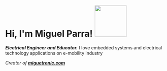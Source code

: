 <h1>Hi, I'm Miguel Parra! <img src="https://media.giphy.com/media/YPJ5gi3MZzSjhtQTIk/source.gif" width="100"></h1>
<p><strong><em>Electrical Engineer and Educator.</strong></em>  I love embedded systems and electrical technology applications on e-mobility industry </p>

<p><em>Creator of <strong><a href="https://miguetronic.com/">miguetronic.com</a> </strong></em> </p>


<!---
miguetronic/miguetronic is a ✨ special ✨ repository because its `README.md` (this file) appears on your GitHub profile.
You can click the Preview link to take a look at your changes.
--->
